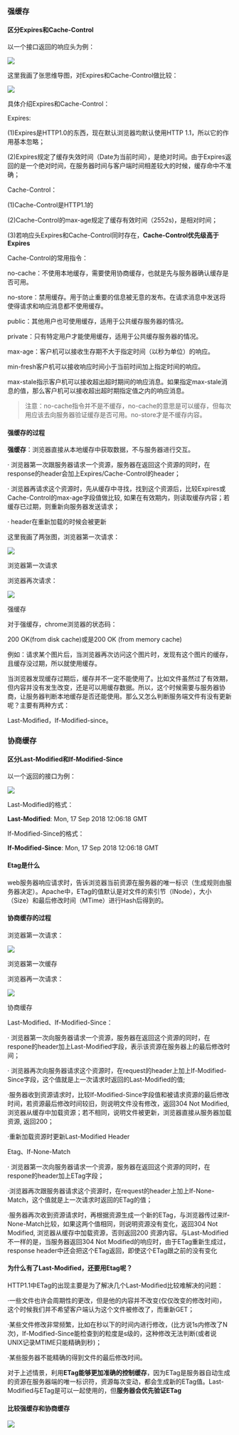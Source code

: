 ### 强缓存

#### 区分Expires和Cache-Control

以一个接口返回的响应头为例：

![](./images/cache-1.png)

这里我画了张思维导图，对Expires和Cache-Control做比较：

![](./images/cache-2.png)

具体介绍Expires和Cache-Control：

Expires:

(1)Expires是HTTP1.0的东西，现在默认浏览器均默认使用HTTP 1.1，所以它的作用基本忽略；

(2)Expires规定了缓存失效时间（Date为当前时间），是绝对时间。由于Expires返回的是一个绝对时间，在服务器时间与客户端时间相差较大的时候，缓存命中不准确；

Cache-Control：

(1)Cache-Control是HTTP1.1的

(2)Cache-Control的max-age规定了缓存有效时间（2552s)，是相对时间；

(3)若响应头Expires和Cache-Control同时存在，**Cache-Control优先级高于Expires**

Cache-Control的常用指令：

no-cache：不使用本地缓存，需要使用协商缓存，也就是先与服务器确认缓存是否可用。

no-store：禁用缓存。用于防止重要的信息被无意的发布。在请求消息中发送将使得请求和响应消息都不使用缓存。

public：其他用户也可使用缓存，适用于公共缓存服务器的情况。

private：只有特定用户才能使用缓存，适用于公共缓存服务器的情况。

max-age：客户机可以接收生存期不大于指定时间（以秒为单位）的响应。

min-fresh客户机可以接收响应时间小于当前时间加上指定时间的响应。

max-stale指示客户机可以接收超出超时期间的响应消息。如果指定max-stale消息的值，那么客户机可以接收超出超时期指定值之内的响应消息。

> 注意：no-cache指令并不是不缓存，no-cache的意思是可以缓存，但每次用应该去向服务器验证缓存是否可用。no-store才是不缓存内容。

#### 强缓存的过程

**强缓存**：浏览器直接从本地缓存中获取数据，不与服务器进行交互。

· 浏览器第一次跟服务器请求一个资源，服务器在返回这个资源的同时，在response的header会加上Expires/Cache-Control的header；

· 浏览器再请求这个资源时，先从缓存中寻找，找到这个资源后，比较Expires或Cache-Control的max-age字段值做比较, 如果在有效期内，则读取缓存内容；若缓存已过期，则重新向服务器发送请求；

· header在重新加载的时候会被更新

这里我画了两张图，浏览器第一次请求：

![](./images/cache-3.png)

浏览器第一次请求

浏览器再次请求：

![](./images/cache-4.png)

强缓存

对于强缓存，chrome浏览器的状态码：

200 OK(from disk cache)或是200 OK (from memory cache)

例如：请求某个图片后，当浏览器再次访问这个图片时，发现有这个图片的缓存，且缓存没过期，所以就使用缓存。

当浏览器发现缓存过期后，缓存并不一定不能使用了。比如文件虽然过了有效期，但内容并没有发生改变，还是可以用缓存数据。所以，这个时候需要与服务器协商，让服务器判断本地缓存是否还能使用。那么又怎么判断服务端文件有没有更新呢？主要有两种方式：

Last-Modified，If-Modified-since。

### 协商缓存

#### 区分Last-Modified和If-Modified-Since

以一个返回的接口为例：

![](./images/cache-5.png)

Last-Modified的格式：

**Last-Modified**: Mon, 17 Sep 2018 12:06:18 GMT

If-Modified-Since的格式：

**If-Modified-Since**: Mon, 17 Sep 2018 12:06:18 GMT

#### Etag是什么

web服务器响应请求时，告诉浏览器当前资源在服务器的唯一标识（生成规则由服务器决定）。Apache中，ETag的值默认是对文件的索引节（INode），大小（Size）和最后修改时间（MTime）进行Hash后得到的。

#### 协商缓存的过程

浏览器第一次请求：

![](./images/cache-6.png)

浏览器第一次缓存

浏览器再一次请求：

![](./images/cache-7.png)

协商缓存

Last-Modified、If-Modified-Since：

· 浏览器第一次向服务器请求一个资源，服务器在返回这个资源的同时，在respone的header加上Last-Modified字段，表示该资源在服务器上的最后修改时间；

· 浏览器再次向服务器请求这个资源时，在request的header上加上If-Modified-Since字段，这个值就是上一次请求时返回的Last-Modified的值;

·服务器收到资源请求时，比较If-Modified-Since字段值和被请求资源的最后修改时间，若资源最后修改时间较旧，则说明文件没有修改，返回304 Not Modified, 浏览器从缓存中加载资源；若不相同，说明文件被更新，浏览器直接从服务器加载资源, 返回200；

·重新加载资源时更新Last-Modified Header

Etag、If-None-Match

· 浏览器第一次向服务器请求一个资源，服务器在返回这个资源的同时，在respone的header加上ETag字段；

·浏览器再次跟服务器请求这个资源时，在request的header上加上If-None-Match，这个值就是上一次请求时返回的ETag的值；

·服务器再次收到资源请求时，再根据资源生成一个新的ETag，与浏览器传过来If-None-Match比较，如果这两个值相同，则说明资源没有变化，返回304 Not Modified, 浏览器从缓存中加载资源，否则返回200 资源内容。与Last-Modified不一样的是，当服务器返回304 Not Modified的响应时，由于ETag重新生成过，response header中还会把这个ETag返回，即使这个ETag跟之前的没有变化

#### 为什么有了Last-Modified，还要用Etag呢？

HTTP1.1中ETag的出现主要是为了解决几个Last-Modified比较难解决的问题：

·一些文件也许会周期性的更改，但是他的内容并不改变(仅仅改变的修改时间)，这个时候我们并不希望客户端认为这个文件被修改了，而重新GET；

·某些文件修改非常频繁，比如在秒以下的时间内进行修改，(比方说1s内修改了N次)，If-Modified-Since能检查到的粒度是s级的，这种修改无法判断(或者说UNIX记录MTIME只能精确到秒)；

·某些服务器不能精确的得到文件的最后修改时间。

对于上述情景，利用**ETag能够更加准确的控制缓存**，因为ETag是服务器自动生成的资源在服务器端的唯一标识符，资源每次变动，都会生成新的ETag值。Last-Modified与ETag是可以一起使用的，但**服务器会优先验证ETag**

#### 比较强缓存和协商缓存

![](./images/cache-8.png)
